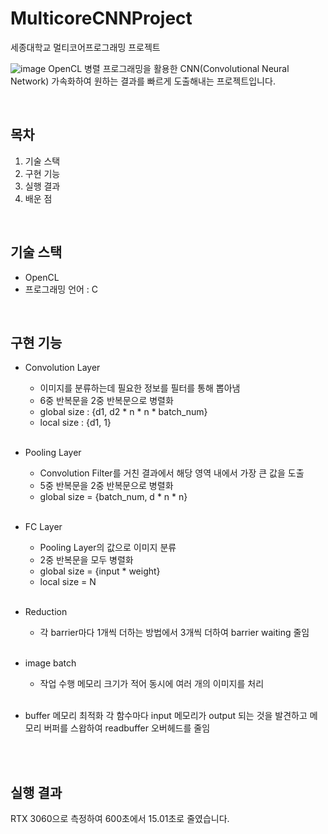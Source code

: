 # MulticoreCNNProject
  세종대학교 멀티코어프로그래밍 프로젝트
  
  ![image](https://user-images.githubusercontent.com/40791869/215701734-6c011025-16af-4b8e-8cf5-ded128370812.png)
  OpenCL 병렬 프로그래밍을 활용한 CNN(Convolutional Neural Network) 가속화하여 원하는 결과를 빠르게 도출해내는 프로젝트입니다.

  <br/>
  
## 목차
  1. 기술 스택
  2. 구현 기능
  3. 실행 결과
  4. 배운 점
  
  <br/>
  
## 기술 스택
  - OpenCL
  - 프로그래밍 언어 : C

  <br/>
  
## 구현 기능
  - Convolution Layer
    - 이미지를 분류하는데 필요한 정보를 필터를 통해 뽑아냄
    - 6중 반복문을 2중 반복문으로 병렬화
    - global size : {d1, d2 * n * n * batch_num}
    - local size : {d1, 1}
    <br/><br/>
    
  - Pooling Layer
    - Convolution Filter를 거친 결과에서 해당 영역 내에서 가장 큰 값을 도출
    - 5중 반복문을 2중 반복문으로 병렬화
    - global size = {batch_num, d * n * n}
    <br/><br/>
    
  - FC Layer
    - Pooling Layer의 값으로 이미지 분류
    - 2중 반복문을 모두 병렬화
    - global size = {input * weight}
    - local size = N
    <br/><br/>
    
  - Reduction
    - 각 barrier마다 1개씩 더하는 방법에서 3개씩 더하여 barrier waiting 줄임
    <br/><br/>
    
  - image batch
    - 작업 수행 메모리 크기가 적어 동시에 여러 개의 이미지를 처리
    <br/><br/>
    
  - buffer 메모리 최적화
    각 함수마다 input 메모리가 output 되는 것을 발견하고 메모리 버퍼를 스왑하여 readbuffer 오버헤드를 줄임
    <br/><br/>
    
  <br/>
  
## 실행 결과
  RTX 3060으로 측정하여 600초에서 15.01초로 줄였습니다.
  
  <br/>
